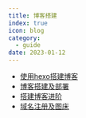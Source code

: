 ```yaml
---
title: 博客搭建 
index: true
icon: blog
category:
  - guide
date: 2023-01-12
---
```



- [使用hexo搭建博客](使用hexo搭建博客.md)
- [博客搭建及部署](博客搭建及部署.md)
- [搭建博客进阶](搭建博客进阶.md)
- [域名注册及图床](域名注册及图床.md)
